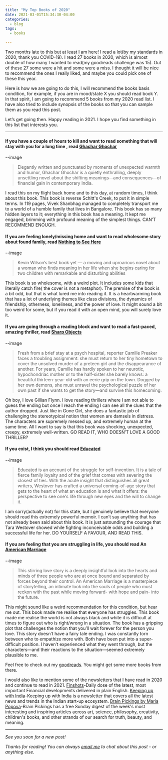 ```yaml
---
title: "My Top Books of 2020"
date: 2021-03-01T15:34:30-04:00
categories:
  - blog
tags:
  - books

---
```


Two months late to this but at least I am here! I read a lot(by my standards in 2020, thank you COVID-19). I read 27 books in 2020, which is almost double of how many I wanted to read(my goodreads challenge was 15). Out of these 27 some were a hit and some were a miss. I thought it will be nice to recommend the ones I really liked, and maybe you could pick one of these this year.

Here is how we are going to do this, I will recommend the books basis condition, for example, if you are in mood/state X  you should read book Y. In that spirit, I am going to recommend 5 books from  my 2020 read list. I have also tried to include synopsis of the books so that you can sample them as you read this post. 

Let’s get going then. Happy reading in 2021. I hope you find something in this list that interests you. 

---

#### If you have a couple of hours to kill and want to read something that will stay with you for a long time , read [Ghachar Ghochar](https://www.goodreads.com/book/show/30267604-ghachar-ghochar)

--image

> Elegantly written and punctuated by moments of unexpected warmth and humor, Ghachar Ghochar is a quietly enthralling, deeply unsettling novel about the shifting meanings—and consequences—of financial gain in contemporary India.

I read this on my flight back home and to this day, at random times, I think about this book. This book is reverse Schitt's Creek, to put it in simple terms. In 119 pages, Vivek Shanbhag managed to completely transport me to a world of a humble family that lives in Bangalore. This book has so many hidden layers to it; everything in this book has a meaning. It kept me engaged, brimming with profound meaning of the simplest things. CAN’T RECOMMEND ENOUGH. 
 
#### If you are feeling lonely/missing home and want to read wholesome story about found family, read [Nothing to See Here](https://www.goodreads.com/book/show/42519313-nothing-to-see-here)

--image

> Kevin Wilson’s best book yet — a moving and uproarious novel about a woman who finds meaning in her life when she begins caring for two children with remarkable and disturbing abilities

This book is so wholesome, with a weird plot. It includes some kids that literally catch fire( the cover is not a metaphor). The premise of the book is a bit odd, but that is what lured me into reading it. It is a heartwarming book that has a lot of underlying themes like  class divisions, the dynamics of friendship, otherness, loneliness, and the power of love. It might sound a bit too weird for some, but if you read it with an open mind, you will surely love it. 

#### If you are going through a reading block and want to read a fast-paced, amazing thriller, read [Sharp Objects](https://www.goodreads.com/book/show/18045891-sharp-objects)
--image

> Fresh from a brief stay at a psych hospital, reporter Camille Preaker faces a troubling assignment: she must return to her tiny hometown to cover the unsolved murder of a preteen girl and the disappearance of another. For years, Camille has hardly spoken to her neurotic, hypochondriac mother or to the half-sister she barely knows: a beautiful thirteen-year-old with an eerie grip on the town. Dogged by her own demons, she must unravel the psychological puzzle of her own past if she wants to get the story—and survive this homecoming.

Oh boy, I love Gillian Flynn. I love reading thrillers where I am not able to guess the ending but once I reach the ending I can see all the clues that the author dropped.  Just like in Gone Girl, she does a fantastic job of challenging the stereotypical notion that women are damsels in distress.  The characters are supremely messed up, and extremely human at the same time.  All I want to say is that this book was shocking, unexpected, creepy, extremely well-written. GO READ IT, WHO DOESN’T LOVE A GOOD THRILLER?

#### If you exist, I think you should  read [Educated](https://www.goodreads.com/book/show/35133922-educated)
--image

> Educated is an account of the struggle for self-invention. It is a tale of fierce family loyalty and of the grief that comes with severing the closest of ties. With the acute insight that distinguishes all great writers, Westover has crafted a universal coming-of-age story that gets to the heart of what an education is and what it offers: the perspective to see one's life through new eyes and the will to change it.

I am sorry(actually not) for this state, but I genuinely believe that everyone should read this extremely powerful memoir. I can’t say anything that has not already been said about this book. It is just astounding the courage that Tara Westover showed while fighting inconceivable odds and building a successful life for her. DO YOURSELF A FAVOUR, AND READ THIS.

#### If you are feeling that you are struggling in life, you should  read An [American Marriage](https://www.goodreads.com/book/show/35133922-educated)
--image

> This stirring love story is a deeply insightful look into the hearts and minds of three people who are at once bound and separated by forces beyond their control. An American Marriage is a masterpiece of storytelling, an intimate look into the souls of people who must reckon with the past while moving forward- with hope and pain- into the future.

This might sound like a weird recommendation for this condition, but hear me out. This book made me realise that everyone has struggles. This book made me realise the world is not always black and white it is difficult at times to figure out who is right/wrong in a situation. The book has a gripping plot that challenges the notion that you’ll wait forever for the person you love. This story doesn’t have a fairy tale ending. I was constantly torn between who to empathize more with. Both have been put into a super-difficult position. I haven’t experienced what they went through, but the characters—and their reactions to the situation—seemed extremely plausible to me.

Feel free to check out my [goodreads](https://www.goodreads.com/user/show/91427372-shambhavi). You might get some more books from there.

I would also like to mention some of the newsletters that I have read in  2020 and continue to read in 2021.
[Finshots](https://finshots.in)-Daily dose of the latest, most important Financial developments delivered in plain English.
[Keeping up with India](https://keepingupwithindia.com)-Keeping up with India is a newsletter that covers all the latest news and trends in the Indian start-up ecosystem.
[Brain Pickings by Maria Popova](https://www.brainpickings.org)-Brain Pickings has a free Sunday digest of the week's most interesting and inspiring articles across art, science, philosophy, creativity, children's books, and other strands of our search for truth, beauty, and meaning.


---

*See you soon for a new post!*

*Thanks for reading! You can always [email me](mailto:shambhavi.singh2014@gmail.com) to chat about this post - or anything else.*
